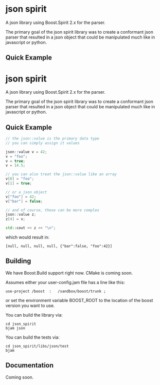 json spirit
===========

A json library using Boost.Spirit 2.x for the parser.

The primary goal of the json spirit library was to create a conformant json parser that resulted in a
json object that could be manipulated much like in javascript or python.

Quick Example
-------------

json spirit
===========

A json library using Boost.Spirit 2.x for the parser.

The primary goal of the json spirit library was to create a conformant json parser that resulted in a
json object that could be manipulated much like in javascript or python.

Quick Example
-------------

```c++
// the json::value is the primary data type
// you can simply assign it values

json::value v = 42;
v = "foo";
v = true;
v = 14.5;

// you can also treat the json::value like an array
v[0] = "foo";
v[1] = true;

// or a json object
v["foo"] = 42;
v["bar"] = false;

// and of course, these can be more complex
json::value z;
z[4] = v;

std::cout << z << "\n";
```

which would result in:

```
[null, null, null, null, {"bar":false, "foo":42}]
```


Building
---------

We have Boost.Build support right now. CMake is coming soon.

Assumes either your user-config.jam file has a line like this:

    use-project /boost	:	/sandbox/boost/trunk ;

or set the environment variable BOOST_ROOT to the location of
the boost version you want to use.

You can build the library via:

    cd json_spirit
    bjam json


You can build the tests via:

    cd json_spirit/libs/json/test
    bjam


Documentation
--------------

Coming soon.



